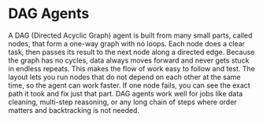 # DAG Agents

A DAG (Directed Acyclic Graph) agent is built from many small parts, called nodes, that form a one-way graph with no loops. Each node does a clear task, then passes its result to the next node along a directed edge. Because the graph has no cycles, data always moves forward and never gets stuck in endless repeats. This makes the flow of work easy to follow and test. The layout lets you run nodes that do not depend on each other at the same time, so the agent can work faster. If one node fails, you can see the exact path it took and fix just that part. DAG agents work well for jobs like data cleaning, multi-step reasoning, or any long chain of steps where order matters and backtracking is not needed.
